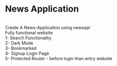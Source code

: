 # News Application
<br>
Create A News-Application using newsapi 
<br>
Fully functional website 
<br>
1- Search Functionality 
<br>
2- Dark Mode
<br>
3- Bookmarked 
<br>
4- Signup Login Page
<br>
5- Protected Router - before login than entry website


